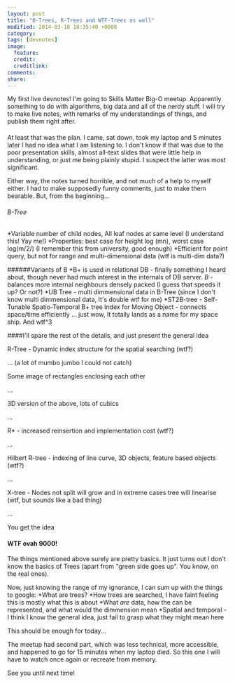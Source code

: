 ```yaml
---
layout: post
title: "B-Trees, R-Trees and WTF-Trees as well"
modified: 2014-03-18 18:35:40 +0000
category: 
tags: [devnotes]
image:
  feature: 
  credit: 
  creditlink: 
comments: 
share: 
---
```


My first live devnotes! I'm going to Skills Matter Big-O meetup. Apparently something to do with algorithms, big data and all of the nerdy stuff. I will try to make live notes, with remarks of my understandings of things, and publish them right after.

####

At least that was the plan. I came, sat down, took my laptop and 5 minutes later I had no idea what I am listening to. I don't know if that was due to the poor presentation skills, almost all-text slides that were little help in understanding, or just me being plainly stupid. I suspect the latter was most significant.

Either way, the notes turned horrible, and not much of a help to myself either. I had to make supposedly funny comments, just to make them bearable. But, from the beginning...

###### B-Tree
*Variable number of child nodes, All leaf nodes at same level (I understand this! Yay me!)
*Properties: best case for height log (mn), worst case log(m/2/) (I remember this from university, good enough)
*Efficient for point query, but not  for range and multi-dimensional data (wtf is multi-dim data?)

######Variants of B
*B+ is used in relational DB - finally something I heard about, though never had much interest in the internals of DB server.
*B* - balances more internal neighbours densely packed (I guess that speeds it up? Or not?)
*UB Tree - multi dimmensional data in B-Tree (since I don't know multi dimmensional data, It's double wtf for me)
*ST2B-tree - Self-Tunable Spatio-Temporal B+ tree Index for Moving Object - connects space/time efficiently ... just wow, It totally lands as a name for my space ship. And wtf^3

####I'll spare the rest of the details, and just present the general idea

R-Tree - Dynamic index structure for the spatial searching (wtf?)

... (a lot of mumbo jumbo I could not catch)

Some image of rectangles enclosing each other 

...

3D version of the above, lots of cubics

...

R* - increased reinsertion and implementation cost (wtf?)

...

Hilbert R-tree - indexing of line curve, 3D objects, feature based objects (wtf?)

...

X-tree - Nodes not split will grow and in extreme cases tree will linearise (wtf, but sounds like a bad thing)

...

You get the idea

#### WTF ovah 9000!

The things mentioned above surely are pretty basics. It just turns out I don't know the basics of Trees (apart from "green side goes up". You know, on the real ones).

Now, just knowing the range of my ignorance, I can sum up with the things to google:
*What are trees?
*How trees are searched, I have faint feeling this is mostly what this is about
*What *are* data, how the can be represented, and what would the dimmension mean
*Spatial and temporal - I think I know the general idea, just fail to grasp what they might mean here

This should be enough for today...

The meetup had second part, which was less technical, more accessible, and happened to go for 15 minutes when my laptop died. So this one I will have to watch once again or recreate from memory.

See you until next time!
